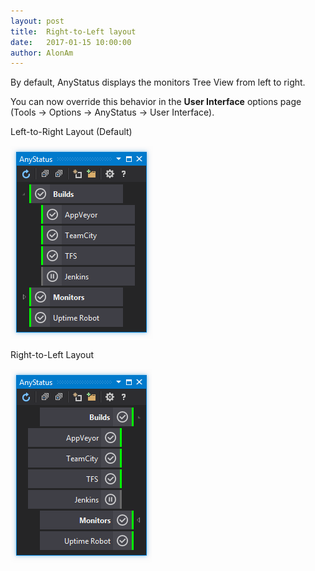 ```yaml
---
layout: post
title:  Right-to-Left layout
date:   2017-01-15 10:00:00
author: AlonAm
---
```


By default, AnyStatus displays the monitors Tree View from left to right.

You can now override this behavior in the **User Interface** options page (Tools &rarr; Options &rarr; AnyStatus &rarr; User Interface).

Left-to-Right Layout (Default)

![left-to-right](/assets/posts/2017-01-15-right-to-left-layout/left-to-right-layout.png)

Right-to-Left Layout

![right-to-left](/assets/posts/2017-01-15-right-to-left-layout/right-to-left-layout.png)
